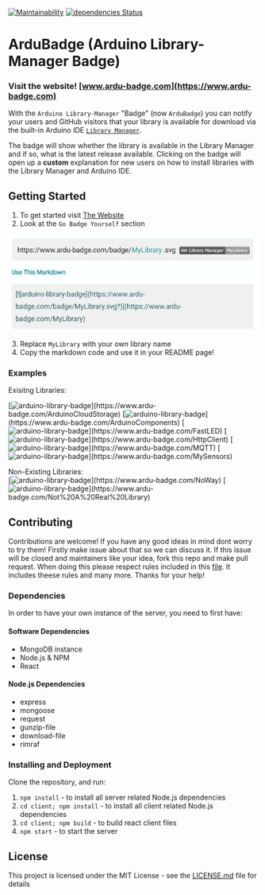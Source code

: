 [![Maintainability](https://api.codeclimate.com/v1/badges/9dfc74cb3e65fb4dcd84/maintainability)](https://codeclimate.com/github/gilmaimon/Arduino-Library-Manager-Badge/maintainability) [![dependencies Status](https://david-dm.org/gilmaimon/Arduino-Library-Manager-Badge/status.svg)](https://david-dm.org/gilmaimon/Arduino-Library-Manager-Badge)

# ArduBadge (Arduino Library-Manager Badge)
### Visit the website! [www.ardu-badge.com](https://www.ardu-badge.com)

With the `Arduino Library-Manager` "Badge" (now `ArduBadge`) you can notify your users and GitHub visitors that your library is available for download via the built-in Arduino IDE [`Library Manager`](https://www.arduino.cc/en/guide/libraries).

The badge will show whether the library is available in the Library Manager and if so, what is the latest release available. Clicking on the badge will open up a **custom** explanation for new users on how to install libraries with the Library Manager and Arduino IDE.

## Getting Started
1. To get started visit [The Website](https://www.ardu-badge.com)
2. Look at the `Go Badge Yourself` section
<p align="center">
  <img src="https://github.com/gilmaimon/ArduBadge/blob/master/go_badge_yourself_section.png">
</p>

3. Replace `MyLibrary` with your own library name
4. Copy the markdown code and use it in your README page! 

### Examples
Exisitng Libraries:  

[![arduino-library-badge](https://www.ardu-badge.com/badge/ArduinoCloudStorage.svg?)](https://www.ardu-badge.com/ArduinoCloudStorage)
[![arduino-library-badge](https://www.ardu-badge.com/badge/ArduinoComponents.svg?)](https://www.ardu-badge.com/ArduinoComponents)
[![arduino-library-badge](https://www.ardu-badge.com/badge/FastLED.svg?)](https://www.ardu-badge.com/FastLED)
[![arduino-library-badge](https://www.ardu-badge.com/badge/HttpClient.svg?)](https://www.ardu-badge.com/HttpClient)
[![arduino-library-badge](https://www.ardu-badge.com/badge/MQTT.svg?)](https://www.ardu-badge.com/MQTT)
[![arduino-library-badge](https://www.ardu-badge.com/badge/MySensors.svg?)](https://www.ardu-badge.com/MySensors)

Non-Existing Libraries:  
[![arduino-library-badge](https://www.ardu-badge.com/badge/NoWay.svg?)](https://www.ardu-badge.com/NoWay)
[![arduino-library-badge](https://www.ardu-badge.com/badge/Not%20A%20Real%20Library.svg?)](https://www.ardu-badge.com/Not%20A%20Real%20Library)



## Contributing
Contributions are welcome! If you have any good ideas in mind dont worry to try them!
Firstly make issue about that so we can discuss it. If this issue will be closed and maintainers
like your idea, fork this repo and make pull request. When doing this please respect rules
included in this [file](CODE_OF_CONDUCT.md). It includes theese rules and many more.
Thanks for your help!

### Dependencies
In order to have your own instance of the server, you need to first have:
#### Software Dependencies
- MongoDB instance
- Node.js & NPM
- React

#### Node.js Dependencies
- express
- mongoose
- request
- gunzip-file
- download-file
- rimraf
### Installing and Deployment
Clone the repository, and run:
1. ```npm install``` - to install all server related Node.js dependencies
1. ```cd client; npm install``` - to install all client related Node.js dependencies
2. ```cd client; npm build``` - to build react client files
3. ```npm start``` - to start the server

## License
This project is licensed under the MIT License - see the [LICENSE.md](LICENSE) file for details
